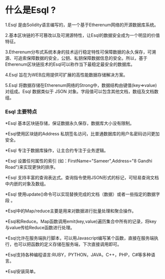什么是Esql ?
==============

   1.Esql 是由Solidity语言编写的，是一个基于Etherenum网络的开源数据库系统。

   2.基本区块链的不可篡改以及可溯源特性，让Esql的数据安全成为一个明显的价值特征。

   3.Etherenum分布式系统本身的技术运行稳定特性可保障数据的永久保存，可溯源、可追索保障数据的安全，公钥、私钥保障数据信息的安全。所以，基于Etherenum区块链技术的Esql可以称作当下最稳定最安全的数据库。

   4.Esql 旨在为WEB应用提供可扩展的高性能数据存储解决方案。

   5.Esql 将数据存储在Etherenum网络的Strong中，数据结构由键值(key=>value)对组成。Esql 数据类似于 JSON 对象。字段值可以包含其他文档，数组及文档数组。


### Esql 主要特点

   *Esql 基本区块链存储，保证数据永久保存，数据库大小没有限制。

   *Esql使用区块链的Address 私钥签名访问，比普通数据库的用户名密码访问更加安全。

   *Esql 专注于数据库操作，让主合约专注于业务逻辑。

   *Esql 设置任何属性的索引 (如：FirstName="Sameer",Address="8 Gandhi Road")来实现更快的排序。

   *Esql 支持丰富的查询表达式。查询指令使用JSON形式的标记，可轻易查询文档中内嵌的对象及数组。

   *Esql 使用update()命令可以实现替换完成的文档（数据）或者一些指定的数据字段 。

   *Esql中的Map/reduce主要是用来对数据进行批量处理和聚合操作。

   *Esql和Reduce。Map函数调用emit(key,value)遍历集合中所有的记录，将key与value传给Reduce函数进行处理。

   *Esql允许在服务端执行脚本，可以用Javascript编写某个函数，直接在服务端执行，也可以把函数的定义存储在服务端，下次直接调用即可。

   *Esql支持各种编程语言:RUBY，PYTHON，JAVA，C++，PHP，C#等多种语言。

   *Esql安装简单。

